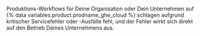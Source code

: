 Produktions-Workflows für Deine Organisation oder Dein Unternehmen auf {% data variables.product.prodname_ghe_cloud %} schlagen aufgrund kritischer Servicefehler oder -Ausfälle fehl, und der Fehler wirkt sich direkt auf den Betrieb Deines Unternehmens aus.